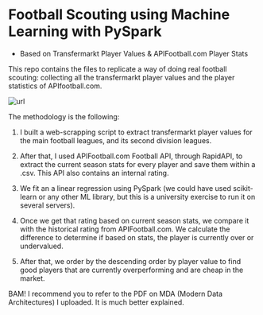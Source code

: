 # Football Scouting using Machine Learning with PySpark
- Based on Transfermarkt Player Values & APIFootball.com Player Stats

This repo contains the files to replicate a way of doing real football scouting: collecting all the transfermarkt player values and the player statistics of APIfootball.com.

![url](https://images.supersport.com/media/34vlqwkk/la-liga_2324_seasonstart_11082023_sup_1200.png?width=2048&quality=90&format=webp)

The methodology is the following: 

1. I built a web-scrapping script to extract transfermarkt player values for the main football leagues, and its second division leagues.
   
2. After that, I used APIFootball.com Football API, through RapidAPI, to extract the current season stats for every player and save them within a .csv. This API also contains an internal rating.

3. We fit an a linear regression using PySpark (we could have used scikit-learn or any other ML library, but this is a university exercise to run it on several servers).

4. Once we get that rating based on current season stats, we compare it with the historical rating from APIFootball.com. We calculate the difference to determine if based on stats, the player is currently over or undervalued.
  
5. After that, we order by the descending order by player value to find good players that are currently overperforming and are cheap in the market.

BAM! I recommend you to refer to the PDF on MDA (Modern Data Architectures) I uploaded. It is much better explained.
